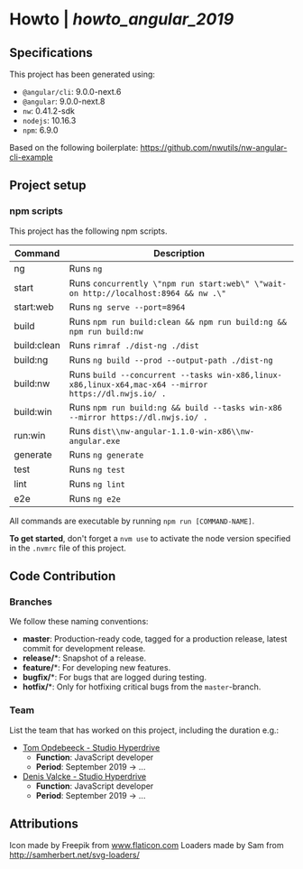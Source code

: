 # Howto | _howto_angular_2019_

## Specifications
This project has been generated using:
- `@angular/cli`: 9.0.0-next.6
- `@angular`: 9.0.0-next.8
- `nw`: 0.41.2-sdk
- `nodejs`: 10.16.3
- `npm`: 6.9.0

Based on the following boilerplate: https://github.com/nwutils/nw-angular-cli-example

## Project setup
### npm scripts
This project has the following npm scripts.

| Command        | Description
| -------------- | -----------
| ng			 | Runs `ng`
| start			 | Runs `concurrently \"npm run start:web\" \"wait-on http://localhost:8964 && nw .\"`
| start:web		 | Runs `ng serve --port=8964`
| build			 | Runs `npm run build:clean && npm run build:ng && npm run build:nw`
| build:clean 	 | Runs `rimraf ./dist-ng ./dist`
| build:ng		 | Runs `ng build --prod --output-path ./dist-ng`
| build:nw		 | Runs `build --concurrent --tasks win-x86,linux-x86,linux-x64,mac-x64 --mirror https://dl.nwjs.io/ .`
| build:win		 | Runs `npm run build:ng && build --tasks win-x86 --mirror https://dl.nwjs.io/ .`
| run:win		 | Runs `dist\\nw-angular-1.1.0-win-x86\\nw-angular.exe`
| generate		 | Runs `ng generate`
| test			 | Runs `ng test`
| lint			 | Runs `ng lint`
| e2e			 | Runs `ng e2e`

All commands are executable by running `npm run [COMMAND-NAME]`.

**To get started**, don't forget a `nvm use` to activate the node version specified in the `.nvmrc` file of this project.

## Code Contribution ##
### Branches ###
We follow these naming conventions:
* **master**: Production-ready code, tagged for a production release, latest commit for development release.
* **release/***: Snapshot of a release.
* **feature/***: For developing new features.
* **bugfix/***: For bugs that are logged during testing.
* **hotfix/***: Only for hotfixing critical bugs from the `master`-branch.

### Team ###
List the team that has worked on this project, including the duration e.g.:
* [Tom Opdebeeck - Studio Hyperdrive](tom.opdebeeck@studiohyperdrive.be)
    * **Function**: JavaScript developer
    * **Period**: September 2019 -> ...
* [Denis Valcke - Studio Hyperdrive](denis.valcke@studiohyperdrive.be)
    * **Function**: JavaScript developer
    * **Period**: September 2019 -> ...

## Attributions
Icon made by Freepik from www.flaticon.com
Loaders made by Sam from http://samherbert.net/svg-loaders/
